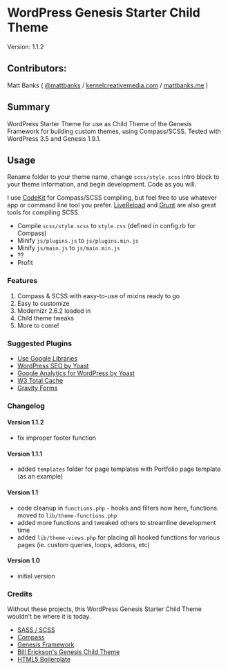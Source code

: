 # WordPress Genesis Starter Child Theme

Version: 1.1.2

## Contributors:

Matt Banks ( [@mattbanks](http://twitter.com/mattbanks) / [kernelcreativemedia.com](http://www.kernelcreativemedia.com) / [mattbanks.me](http://www.mattbanks.me) )

## Summary

WordPress Starter Theme for use as Child Theme of the Genesis Framework for building custom themes, using Compass/SCSS. Tested with WordPress 3.5 and Genesis 1.9.1.

## Usage

Rename folder to your theme name, change `scss/style.scss` intro block to your theme information, and begin development. Code as you will.

I use [CodeKit](http://incident57.com/codekit/) for Compass/SCSS compiling, but feel free to use whatever app or command line tool you prefer. [LiveReload](http://livereload.com/) and [Grunt](http://gruntjs.com/) are also great tools for compiling SCSS.

- Compile `scss/style.scss` to `style.css` (defined in config.rb for Compass)
- Minify `js/plugins.js` to `js/plugins.min.js`
- Minify `js/main.js` to `js/main.min.js`
- ??
- Profit

### Features

1. Compass & SCSS with easy-to-use of mixins ready to go
2. Easy to customize
3. Modernizr 2.6.2 loaded in <head>
4. Child theme tweaks
5. More to come!

### Suggested Plugins

* [Use Google Libraries](http://wordpress.org/extend/plugins/use-google-libraries/)
* [WordPress SEO by Yoast](http://wordpress.org/extend/plugins/wordpress-seo/)
* [Google Analytics for WordPress by Yoast](http://wordpress.org/extend/plugins/google-analytics-for-wordpress/)
* [W3 Total Cache](http://wordpress.org/extend/plugins/w3-total-cache/)
* [Gravity Forms](http://www.gravityforms.com/)

### Changelog

#### Version 1.1.2

* fix improper footer function

#### Version 1.1.1

* added `templates` folder for page templates with Portfolio page template (as an example)

#### Version 1.1

* code cleanup in `functions.php` - hooks and filters now here, functions moved to `lib/theme-functions.php`
* added more functions and tweaked others to streamline development time
* added `lib/theme-views.php` for placing all hooked functions for various pages (ie. custom queries, loops, addons, etc)

#### Version 1.0

* initial version

### Credits

Without these projects, this WordPress Genesis Starter Child Theme wouldn't be where it is today.

* [SASS / SCSS](http://sass-lang.com/)
* [Compass](http://compass-style.org)
* [Genesis Framework](http://my.studiopress.com/themes/genesis/)
* [Bill Erickson's Genesis Child Theme](https://github.com/billerickson/BE-Genesis-Child)
* [HTML5 Boilerplate](http://html5boilerplate.com)
